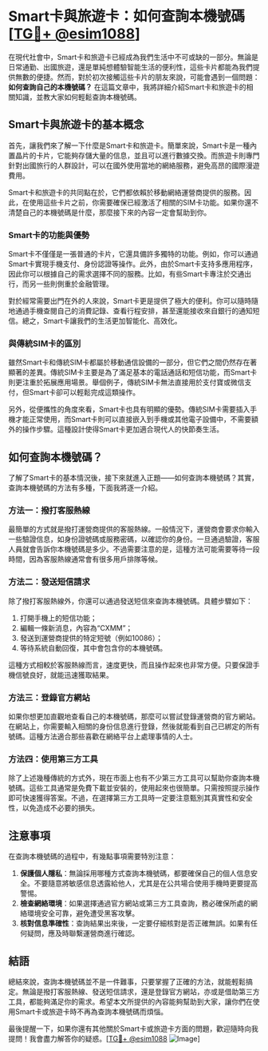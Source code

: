 # Smart卡與旅遊卡：如何查詢本機號碼[[TG💪+ @esim1088](https://t.me/s/esim1088)]

在現代社會中，Smart卡和旅遊卡已經成為我們生活中不可或缺的一部分。無論是日常通勤、出國旅遊，還是單純想體驗智能生活的便利性，這些卡片都能為我們提供無數的便捷。然而，對於初次接觸這些卡片的朋友來說，可能會遇到一個問題：**如何查詢自己的本機號碼？** 在這篇文章中，我將詳細介紹Smart卡和旅遊卡的相關知識，並教大家如何輕鬆查詢本機號碼。

## Smart卡與旅遊卡的基本概念

首先，讓我們來了解一下什麼是Smart卡和旅遊卡。簡單來說，Smart卡是一種內置晶片的卡片，它能夠存儲大量的信息，並且可以進行數據交換。而旅遊卡則專門針對出國旅行的人群設計，可以在國外使用當地的網絡服務，避免高昂的國際漫遊費用。

Smart卡和旅遊卡的共同點在於，它們都依賴於移動網絡運營商提供的服務。因此，在使用這些卡片之前，你需要確保已經激活了相關的SIM卡功能。如果你還不清楚自己的本機號碼是什麼，那麼接下來的內容一定會幫助到你。

### Smart卡的功能與優勢

Smart卡不僅僅是一張普通的卡片，它還具備許多獨特的功能。例如，你可以通過Smart卡實現手機支付、身份認證等操作。此外，由於Smart卡支持多應用程序，因此你可以根據自己的需求選擇不同的服務。比如，有些Smart卡專注於交通出行，而另一些則側重於金融管理。

對於經常需要出門在外的人來說，Smart卡更是提供了極大的便利。你可以隨時隨地通過手機查閱自己的消費記錄、查看行程安排，甚至還能接收來自銀行的通知短信。總之，Smart卡讓我們的生活更加智能化、高效化。

### 與傳統SIM卡的區別

雖然Smart卡和傳統SIM卡都屬於移動通信設備的一部分，但它們之間仍然存在著顯著的差異。傳統SIM卡主要是為了滿足基本的電話通話和短信功能，而Smart卡則更注重於拓展應用場景。舉個例子，傳統SIM卡無法直接用於支付寶或微信支付，但Smart卡卻可以輕鬆完成這類操作。

另外，從便攜性的角度來看，Smart卡也具有明顯的優勢。傳統SIM卡需要插入手機才能正常使用，而Smart卡則可以直接嵌入到手機或其他電子設備中，不需要額外的操作步驟。這種設計使得Smart卡更加適合現代人的快節奏生活。

## 如何查詢本機號碼？

了解了Smart卡的基本情況後，接下來就進入正題——如何查詢本機號碼？其實，查詢本機號碼的方法有多種，下面我將逐一介紹。

### 方法一：撥打客服熱線

最簡單的方式就是撥打運營商提供的客服熱線。一般情況下，運營商會要求你輸入一些驗證信息，如身份證號碼或服務密碼，以確認你的身份。一旦通過驗證，客服人員就會告訴你本機號碼是多少。不過需要注意的是，這種方法可能需要等待一段時間，因為客服熱線通常會有很多用戶排隊等候。

### 方法二：發送短信請求

除了撥打客服熱線外，你還可以通過發送短信來查詢本機號碼。具體步驟如下：
1. 打開手機上的短信功能；
2. 編輯一條新消息，內容為“CXMM”；
3. 發送到運營商提供的特定短號（例如10086）；
4. 等待系統自動回復，其中會包含你的本機號碼。

這種方式相較於客服熱線而言，速度更快，而且操作起來也非常方便。只要保證手機信號良好，就能迅速獲取結果。

### 方法三：登錄官方網站

如果你想更加直觀地查看自己的本機號碼，那麼可以嘗試登錄運營商的官方網站。在網站上，你需要輸入相關的身份信息進行登錄，然後就能看到自己已綁定的所有號碼。這種方法適合那些喜歡在網絡平台上處理事情的人士。

### 方法四：使用第三方工具

除了上述幾種傳統的方式外，現在市面上也有不少第三方工具可以幫助你查詢本機號碼。這些工具通常是免費下載並安裝的，使用起來也很簡單。只需按照提示操作即可快速獲得答案。不過，在選擇第三方工具時一定要注意甄別其真實性和安全性，以免造成不必要的損失。

## 注意事項

在查詢本機號碼的過程中，有幾點事項需要特別注意：

1. **保護個人隱私**：無論採用哪種方式查詢本機號碼，都要確保自己的個人信息安全。不要隨意將敏感信息透露給他人，尤其是在公共場合使用手機時更要提高警惕。
2. **檢查網絡環境**：如果選擇通過官方網站或第三方工具查詢，務必確保所處的網絡環境安全可靠，避免遭受黑客攻擊。
3. **核對信息準確性**：查詢結果出來後，一定要仔細核對是否正確無誤。如果有任何疑問，應及時聯繫運營商進行確認。

## 結語

總結來說，查詢本機號碼並不是一件難事，只要掌握了正確的方法，就能輕鬆搞定。無論是撥打客服熱線、發送短信請求，還是登錄官方網站，亦或是借助第三方工具，都能夠滿足你的需求。希望本文所提供的內容能夠幫助到大家，讓你們在使用Smart卡或旅遊卡時不再為查詢本機號碼而煩惱。

最後提醒一下，如果你還有其他關於Smart卡或旅遊卡方面的問題，歡迎隨時向我提問！我會盡力解答你的疑惑。[[TG💪+ @esim1088](https://t.me/s/esim1088) ![Image](https://i.postimg.cc/4NQfJmqS/Snipaste-2025-05-13-00-14-12.png)]
